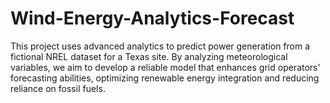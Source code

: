 # Wind-Energy-Analytics-Forecast
This project uses advanced analytics to predict power generation from a fictional NREL dataset for a Texas site. By analyzing meteorological variables, we aim to develop a reliable model that enhances grid operators' forecasting abilities, optimizing renewable energy integration and reducing reliance on fossil fuels.
